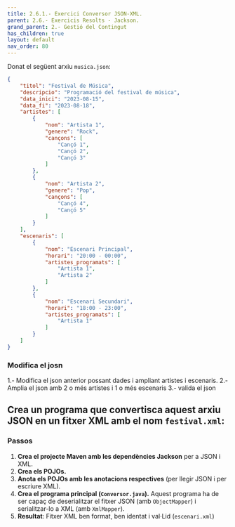 ```yaml
---
title: 2.6.1.- Exercici Conversor JSON-XML.
parent: 2.6.- Exercicis Resolts - Jackson.
grand_parent: 2.- Gestió del Contingut
has_children: true
layout: default
nav_order: 80
---
```




Donat el següent arxiu `musica.json`:

```json
{
    "titol": "Festival de Música",
    "descripcio": "Programació del festival de música",
    "data_inici": "2023-08-15",
    "data_fi": "2023-08-18",
    "artistes": [
        {
            "nom": "Artista 1",
            "genere": "Rock",
            "cançons": [
                "Cançó 1",
                "Cançó 2",
                "Cançó 3"
            ]
        },
        {
            "nom": "Artista 2",
            "genere": "Pop",
            "cançons": [
                "Cançó 4",
                "Cançó 5"
            ]
        }
    ],
    "escenaris": [
        {
            "nom": "Escenari Principal",
            "horari": "20:00 - 00:00",
            "artistes_programats": [
                "Artista 1",
                "Artista 2"
            ]
        },
        {
            "nom": "Escenari Secundari",
            "horari": "18:00 - 23:00",
            "artistes_programats": [
                "Artista 1"
            ]
        }
    ]
}
```

### Modifica el josn

1.- Modifica el json anterior possant dades i ampliant artistes i escenaris.
2.- Amplia el json amb 2 o més artistes i 1 o més escenaris
3.- valida el json



## Crea un programa que convertisca aquest arxiu JSON en un fitxer XML amb el nom `festival.xml`:

### Passos

1. **Crea el projecte Maven amb les dependències Jackson** per a JSON i XML.
2. **Crea els POJOs.**
3. **Anota els POJOs amb les anotacions respectives** (per llegir JSON i per escriure XML).
4. **Crea el programa principal (`Conversor.java`).** Aquest programa ha de ser capaç de deserialitzar el fitxer JSON (amb `ObjectMapper`) i serialitzar-lo a XML (amb `XmlMapper`).
5. **Resultat**: Fitxer XML ben format, ben identat i val·Lid (`escenari.xml`)
